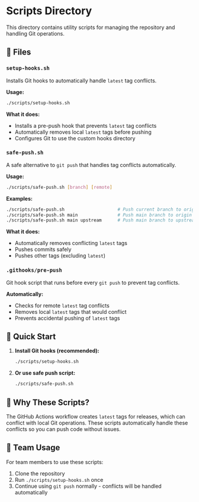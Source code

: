 # Scripts Directory

This directory contains utility scripts for managing the repository and handling Git operations.

## 📁 Files

### `setup-hooks.sh`
Installs Git hooks to automatically handle `latest` tag conflicts.

**Usage:**
```bash
./scripts/setup-hooks.sh
```

**What it does:**
- Installs a pre-push hook that prevents `latest` tag conflicts
- Automatically removes local `latest` tags before pushing
- Configures Git to use the custom hooks directory

### `safe-push.sh`
A safe alternative to `git push` that handles tag conflicts automatically.

**Usage:**
```bash
./scripts/safe-push.sh [branch] [remote]
```

**Examples:**
```bash
./scripts/safe-push.sh                    # Push current branch to origin
./scripts/safe-push.sh main               # Push main branch to origin
./scripts/safe-push.sh main upstream      # Push main branch to upstream
```

**What it does:**
- Automatically removes conflicting `latest` tags
- Pushes commits safely
- Pushes other tags (excluding `latest`)

### `.githooks/pre-push`
Git hook script that runs before every `git push` to prevent tag conflicts.

**Automatically:**
- Checks for remote `latest` tag conflicts
- Removes local `latest` tags that would conflict
- Prevents accidental pushing of `latest` tags

## 🚀 Quick Start

1. **Install Git hooks (recommended):**
   ```bash
   ./scripts/setup-hooks.sh
   ```

2. **Or use safe push script:**
   ```bash
   ./scripts/safe-push.sh
   ```

## 🔧 Why These Scripts?

The GitHub Actions workflow creates `latest` tags for releases, which can conflict with local Git operations. These scripts automatically handle these conflicts so you can push code without issues.

## 🤝 Team Usage

For team members to use these scripts:
1. Clone the repository
2. Run `./scripts/setup-hooks.sh` once
3. Continue using `git push` normally - conflicts will be handled automatically
